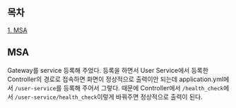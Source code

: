 ## 목차
[1. MSA](#msa)   

## MSA

Gateway를 service 등록해 주었다. 등록을 하면서 User Service에서 등록한 Controller의 경로로 접속하면 화면이 정상적으로 출력이안 되는데 application.yml에서 `/user-service`를 등록해 주어서 그렇다. 때문에 Controller에서 `/health_check`에서 `/user-service/health_check`이렇게 바꿔주면 정상적으로 출력이 된다.
